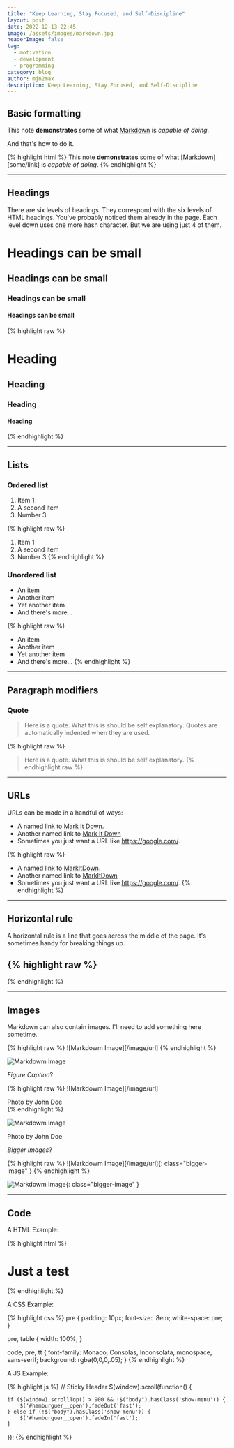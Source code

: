 ```yaml
---
title: "Keep Learning, Stay Focused, and Self-Discipline"
layout: post
date: 2022-12-13 22:45
image: /assets/images/markdown.jpg
headerImage: false
tag:
  - motivation
  - development
  - programming
category: blog
author: mjn2max
description: Keep Learning, Stay Focused, and Self-Discipline
---
```


## Basic formatting

This note **demonstrates** some of what [Markdown][1] is _capable of doing_.

And that's how to do it.

{% highlight html %}
This note **demonstrates** some of what [Markdown][some/link] is _capable of doing_.
{% endhighlight %}

---

## Headings

There are six levels of headings. They correspond with the six levels of HTML headings. You've probably noticed them already in the page. Each level down uses one more hash character. But we are using just 4 of them.

# Headings can be small

## Headings can be small

### Headings can be small

#### Headings can be small

{% highlight raw %}

# Heading

## Heading

### Heading

#### Heading

{% endhighlight %}

---

## Lists

### Ordered list

1. Item 1
2. A second item
3. Number 3

{% highlight raw %}

1. Item 1
2. A second item
3. Number 3
   {% endhighlight %}

### Unordered list

- An item
- Another item
- Yet another item
- And there's more...

{% highlight raw %}

- An item
- Another item
- Yet another item
- And there's more...
  {% endhighlight %}

---

## Paragraph modifiers

### Quote

> Here is a quote. What this is should be self explanatory. Quotes are automatically indented when they are used.

{% highlight raw %}

> Here is a quote. What this is should be self explanatory.
> {% endhighlight raw %}

---

## URLs

URLs can be made in a handful of ways:

- A named link to [Mark It Down][3].
- Another named link to [Mark It Down](https://google.com/)
- Sometimes you just want a URL like <https://google.com/>.

{% highlight raw %}

- A named link to [MarkItDown][3].
- Another named link to [MarkItDown](https://google.com/)
- Sometimes you just want a URL like <https://google.com/>.
  {% endhighlight %}

---

## Horizontal rule

A horizontal rule is a line that goes across the middle of the page.
It's sometimes handy for breaking things up.

## {% highlight raw %}

{% endhighlight %}

---

## Images

Markdown can also contain images. I'll need to add something here sometime.

{% highlight raw %}
![Markdowm Image][/image/url]
{% endhighlight %}

![Markdowm Image][5]

_Figure Caption_?

{% highlight raw %}
![Markdowm Image][/image/url]

<figcaption class="caption">Photo by John Doe</figcaption>
{% endhighlight %}

![Markdowm Image][5]

<figcaption class="caption">Photo by John Doe</figcaption>

_Bigger Images_?

{% highlight raw %}
![Markdowm Image][/image/url]{: class="bigger-image" }
{% endhighlight %}

![Markdowm Image][5]{: class="bigger-image" }

---

## Code

A HTML Example:

{% highlight html %}

<!DOCTYPE html>
<html lang="en">
<head>
    <meta charset="UTF-8">
    <title>Document</title>
</head>
<body>
    <h1>Just a test</h1>
</body>
</html>
{% endhighlight %}

A CSS Example:

{% highlight css %}
pre {
padding: 10px;
font-size: .8em;
white-space: pre;
}

pre, table {
width: 100%;
}

code, pre, tt {
font-family: Monaco, Consolas, Inconsolata, monospace, sans-serif;
background: rgba(0,0,0,.05);
}
{% endhighlight %}

A JS Example:

{% highlight js %}
// Sticky Header
$(window).scroll(function() {

    if ($(window).scrollTop() > 900 && !$("body").hasClass('show-menu')) {
        $('#hamburguer__open').fadeOut('fast');
    } else if (!$("body").hasClass('show-menu')) {
        $('#hamburguer__open').fadeIn('fast');
    }

});
{% endhighlight %}

[1]: https://daringfireball.net/projects/markdown/
[2]: https://www.fileformat.info/info/unicode/char/2163/index.htm
[3]: https://daringfireball.net/projects/markdown/basics
[4]: https://daringfireball.net/projects/markdown/syntax
[5]: https://kune.fr/wp-content/uploads/2013/10/ghost-blog.jpg
